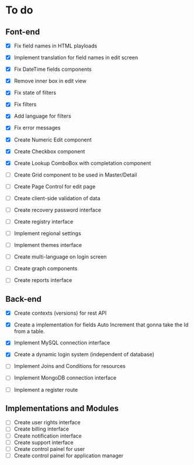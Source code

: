 # To do

## Font-end

- [x] Fix field names in HTML playloads
- [x] Implement translation for field names in edit screen
- [x] Fix DateTime fields components
- [x] Remove inner box in edit view
- [x] Fix state of filters
- [x] Fix filters
- [x] Add language for filters
- [x] Fix error messages
- [x] Create Numeric Edit component
- [x] Create Checkbox component
- [x] Create Lookup ComboBox with completation component
- [ ] Create Grid component to be used in Master/Detail
- [ ] Create Page Control for edit page
- [ ] Create client-side validation of data
- [ ] Create recovery password interface
- [ ] Create registry interface
- [ ] Implement regional settings
- [ ] Implement themes interface
- [ ] Create multi-language on login screen
- [ ] Create graph components
- [ ] Create reports interface


## Back-end

- [x] Create contexts (versions) for rest API
- [x] Create a implementation for fields Auto Increment that gonna take the Id from a table.
- [x] Implement MySQL connection interface
- [x] Create a dynamic login system (independent of database)
- [ ] Implement Joins and Conditions for resources
- [ ] Implement MongoDB connection interface
- [ ] Implement a register route


## Implementations and Modules

- [ ] Create user rights interface
- [ ] Create billing interface
- [ ] Create notification interface
- [ ] Create support interface
- [ ] Create control painel for user
- [ ] Create control painel for application manager